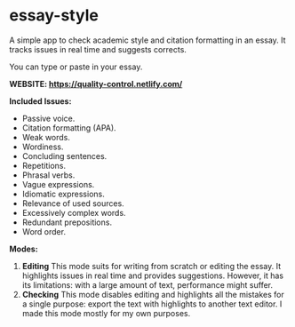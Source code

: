 # essay-style

A simple app to check academic style and citation formatting in an essay. It tracks issues in real time and suggests corrects.

You can type or paste in your essay.

**WEBSITE: https://quality-control.netlify.com/**

**Included Issues:**

- Passive voice.
- Citation formatting (APA).
- Weak words.
- Wordiness.
- Concluding sentences.
- Repetitions.
- Phrasal verbs.
- Vague expressions.
- Idiomatic expressions.
- Relevance of used sources.
- Excessively complex words.
- Redundant prepositions.
- Word order.

**Modes:**

1. **Editing**
  This mode suits for writing from scratch or editing the essay. It highlights issues in real time and provides suggestions. However, it has its limitations: with a large amount of text, performance might suffer.
2. **Checking**
  This mode disables editing and highlights all the mistakes for a single purpose: export the text with highlights to another text editor. I made this mode mostly for my own purposes. 